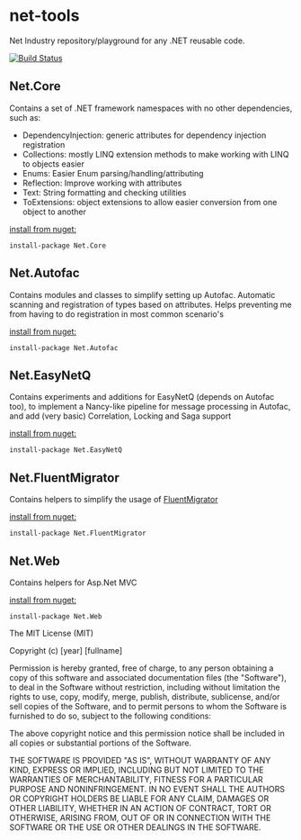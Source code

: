 net-tools
=========

Net Industry repository/playground for any .NET reusable code.


[![Build Status](https://travis-ci.org/zidad/net-tools.png?branch=master)](https://travis-ci.org/zidad/net-tools)

Net.Core 
-
Contains a set of .NET framework namespaces with no other dependencies, such as:

- DependencyInjection: generic attributes for dependency injection registration
- Collections: mostly LINQ extension methods to make working with LINQ to objects easier
- Enums: Easier Enum parsing/handling/attributing
- Reflection: Improve working with attributes
- Text: String formatting and checking utilities
- ToExtensions: object extensions to allow easier conversion from one object to another

[install from nuget:](http://nuget.org/packages/Net.Core)

    install-package Net.Core

Net.Autofac 
-
Contains modules and classes to simplify setting up Autofac. Automatic scanning and registration of types based on attributes. Helps preventing me from having to do registration in most common scenario's 

[install from nuget:](http://nuget.org/packages/Net.Autofac)

    install-package Net.Autofac

Net.EasyNetQ 
-
Contains experiments and additions for EasyNetQ (depends on Autofac too), to implement a Nancy-like pipeline for message processing in Autofac, and add (very basic) Correlation, Locking and Saga support

[install from nuget:](http://nuget.org/packages/Net.EasyNetQ)

    install-package Net.EasyNetQ
Net.FluentMigrator 
-
Contains helpers to simplify the usage of [FluentMigrator](https://github.com/schambers/fluentmigrator "FluentMigrator")

[install from nuget:](http://nuget.org/packages/Net.FluentMigrator)
    
	install-package Net.FluentMigrator

Net.Web 
-
Contains helpers for Asp.Net MVC

[install from nuget:](http://nuget.org/packages/Net.Web)

    install-package Net.Web



The MIT License (MIT)

Copyright (c) [year] [fullname]

Permission is hereby granted, free of charge, to any person obtaining a copy
of this software and associated documentation files (the "Software"), to deal
in the Software without restriction, including without limitation the rights
to use, copy, modify, merge, publish, distribute, sublicense, and/or sell
copies of the Software, and to permit persons to whom the Software is
furnished to do so, subject to the following conditions:

The above copyright notice and this permission notice shall be included in all
copies or substantial portions of the Software.

THE SOFTWARE IS PROVIDED "AS IS", WITHOUT WARRANTY OF ANY KIND, EXPRESS OR
IMPLIED, INCLUDING BUT NOT LIMITED TO THE WARRANTIES OF MERCHANTABILITY,
FITNESS FOR A PARTICULAR PURPOSE AND NONINFRINGEMENT. IN NO EVENT SHALL THE
AUTHORS OR COPYRIGHT HOLDERS BE LIABLE FOR ANY CLAIM, DAMAGES OR OTHER
LIABILITY, WHETHER IN AN ACTION OF CONTRACT, TORT OR OTHERWISE, ARISING FROM,
OUT OF OR IN CONNECTION WITH THE SOFTWARE OR THE USE OR OTHER DEALINGS IN THE
SOFTWARE.
